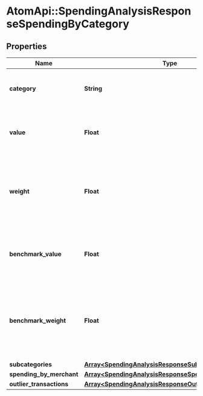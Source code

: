 # AtomApi::SpendingAnalysisResponseSpendingByCategory

## Properties
Name | Type | Description | Notes
------------ | ------------- | ------------- | -------------
**category** | **String** | Spending category as defined in the Nucleus transactions | [optional] 
**value** | **Float** | Sum of all transactions over the period for the given category | [optional] 
**weight** | **Float** | The proportion of all spending over the period related to this category | [optional] 
**benchmark_value** | **Float** | Sum of all transactions over the benchmark period for the given category | [optional] 
**benchmark_weight** | **Float** | The proportion of all spending over the benchmark period related to this category | [optional] 
**subcategories** | [**Array&lt;SpendingAnalysisResponseSubcategories&gt;**](SpendingAnalysisResponseSubcategories.md) |  | [optional] 
**spending_by_merchant** | [**Array&lt;SpendingAnalysisResponseSpendingByMerchant&gt;**](SpendingAnalysisResponseSpendingByMerchant.md) |  | [optional] 
**outlier_transactions** | [**Array&lt;SpendingAnalysisResponseOutlierTransactions&gt;**](SpendingAnalysisResponseOutlierTransactions.md) |  | [optional] 


